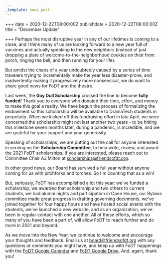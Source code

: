 ```yaml
---
_template: news_post
---
```



+++
date = 2020-12-22T08:00:00Z
publishdate = 2020-12-22T08:00:00Z
title = "December Update"

+++
Perhaps the most disruptive year in any of our lifetimes is coming to a close, and I think many of us are looking forward to a new year full of vaccines and actually speaking to the new neighbors (instead of just dropping a plate of welcome-to-the-neighborhood cookies on their front porch, ringing the bell, and then running for your life).

But amidst the chaos of a year undoubtedly caused by a series of time travelers trying to incrementally make the year less disaster-prone, and inadvertently making it progressively more nonsensical, we do want to share good news for FoDT and the theatre.

Last week, the **Gay Dull Scholarship** crossed the line to become **fully funded**! Thank you to everyone who donated their time, effort, and money to make this goal a reality. We have begun the process of formalizing the endowment so this scholarship will be available to DramaTech students in perpetuity. When we kicked off this fundraising effort in late April, we were concerned the scholarship might not last another two years - to be hitting this milestone seven months later, during a pandemic, is incredible, and we are grateful for your support and your generosity.

Speaking of scholarships, we are putting out the call for anyone interested in serving on the **Scholarship Committee**, to help write, review, and award the 2021 FoDT scholarships. If you are interested, please reach out to Committee Chair AJ Milton at [scholarships@friendsofdt.org](mailto:scholarships@friendsofdt.org).

In other good news, our Board has survived a full year without anyone coming for us with pitchforks and torches. So I'm counting that as a win!

But, seriously, FoDT has accomplished a lot this year: we've funded a scholarship, we awarded that scholarship and two others to current students, we had alumni nights and participation in Open House, our Bylaws committee made great progress in drafting governing documents, we've joined together for four happy hours and have hosted social events with the students, we've launched a new website, and as an organization, we've been in regular contact with one another. All of these efforts, which so many of you have been a part of, will allow FoDT to reach further and do more in 2021 and beyond.

As we move into the New Year, we continue to welcome and encourage your thoughts and feedback. Email us at [board@friendsofdt.org](mailto:board@friendsofdt.org) with any questions or comments you might have, and keep up with FoDT happenings with the [FoDT Google Calendar](https://dramatech.us11.list-manage.com/track/click?u=8c474d14d7dee640868d40231&id=c9a22025a2&e=1393253293) and [FoDT Google Drive](https://dramatech.us11.list-manage.com/track/click?u=8c474d14d7dee640868d40231&id=1bc57afe94&e=1393253293). And, again, thank you!
